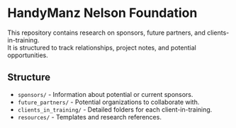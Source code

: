 # HandyManz Nelson Foundation

This repository contains research on sponsors, future partners, and clients-in-training.  
It is structured to track relationships, project notes, and potential opportunities.

## Structure
- `sponsors/` - Information about potential or current sponsors.
- `future_partners/` - Potential organizations to collaborate with.
- `clients_in_training/` - Detailed folders for each client-in-training.
- `resources/` - Templates and research references.
